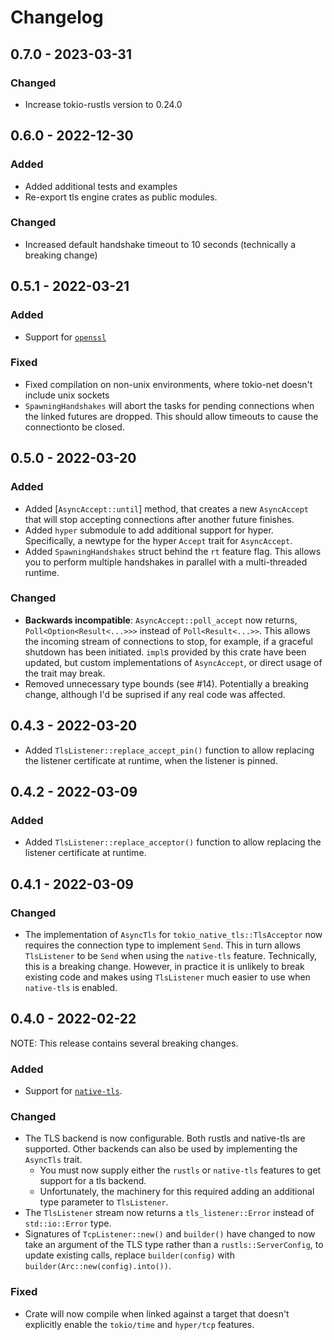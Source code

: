 # Changelog

## 0.7.0 - 2023-03-31

### Changed
- Increase tokio-rustls version to 0.24.0

## 0.6.0 - 2022-12-30

### Added
- Added additional tests and examples
- Re-export tls engine crates as public modules.

### Changed
- Increased default handshake timeout to 10 seconds (technically a breaking change)

## 0.5.1 - 2022-03-21

### Added

- Support for [`openssl`](https://github.com/sfackler/rust-openssl)

### Fixed

- Fixed compilation on non-unix environments, where tokio-net doesn't include unix sockets
- `SpawningHandshakes` will abort the tasks for pending connections when the linked futures are dropped. This should allow timeouts to cause the connectionto be closed.

## 0.5.0 - 2022-03-20

### Added

- Added [`AsyncAccept::until`] method, that creates a new `AsyncAccept` that will stop accepting connections after another future finishes.
- Added `hyper` submodule to add additional support for hyper. Specifically, a newtype for the hyper `Accept` trait for `AsyncAccept`.
- Added `SpawningHandshakes` struct behind the `rt` feature flag. This allows you to perform multiple handshakes in parallel with a multi-threaded runtime.

### Changed
- **Backwards incompatible**: `AsyncAccept::poll_accept` now returns, `Poll<Option<Result<...>>>` instead of `Poll<Result<...>>`. This allows the incoming stream of connections to stop, for example, if a graceful shutdown has been initiated. `impl`s provided by this crate have been updated, but custom implementations of `AsyncAccept`, or direct usage of the trait may break.
- Removed unnecessary type bounds (see #14). Potentially a breaking change, although I'd be suprised if any real code was affected.


## 0.4.3 - 2022-03-20

- Added `TlsListener::replace_accept_pin()` function to allow replacing the listener certificate at runtime, when the listener is pinned.

## 0.4.2 - 2022-03-09

### Added

- Added `TlsListener::replace_acceptor()` function to allow replacing the listener certificate at runtime.

## 0.4.1 - 2022-03-09

### Changed

- The implementation of `AsyncTls` for `tokio_native_tls::TlsAcceptor` now requires the connection type to implement `Send`. This in turn allows `TlsListener` to be `Send` when using the `native-tls` feature. Technically, this is a breaking change. However, in practice it is unlikely to break existing code and makes using `TlsListener` much easier to use when `native-tls` is enabled.

## 0.4.0 - 2022-02-22

NOTE: This release contains several breaking changes.

### Added

- Support for [`native-tls`](https://github.com/sfackler/rust-native-tls).

### Changed

- The TLS backend is now configurable. Both rustls and native-tls are supported. Other backends can also be used by implementing the `AsyncTls` trait.
  - You must now supply either the `rustls` or `native-tls` features to get support for a tls backend.
  - Unfortunately, the machinery for this required adding an additional type parameter to `TlsListener`.
- The `TlsListener` stream now returns a `tls_listener::Error` instead of `std::io::Error` type.
- Signatures of `TcpListener::new()` and `builder()` have changed to now take an argument of the TLS type rather than a `rustls::ServerConfig`,
  to update existing calls, replace `builder(config)` with `builder(Arc::new(config).into())`.

### Fixed

- Crate will now compile when linked against a target that doesn't explicitly enable the `tokio/time` and `hyper/tcp`
  features.

